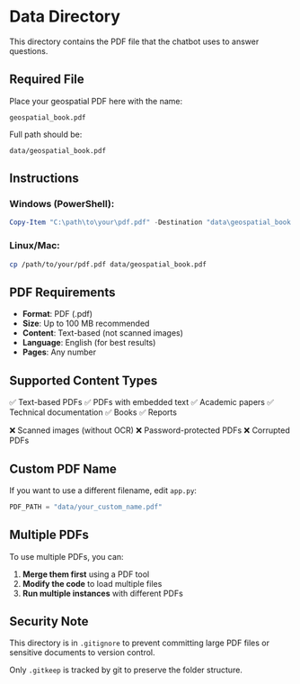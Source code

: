 # Data Directory

This directory contains the PDF file that the chatbot uses to answer questions.

## Required File

Place your geospatial PDF here with the name:
```
geospatial_book.pdf
```

Full path should be:
```
data/geospatial_book.pdf
```

## Instructions

### Windows (PowerShell):
```powershell
Copy-Item "C:\path\to\your\pdf.pdf" -Destination "data\geospatial_book.pdf"
```

### Linux/Mac:
```bash
cp /path/to/your/pdf.pdf data/geospatial_book.pdf
```

## PDF Requirements

- **Format**: PDF (.pdf)
- **Size**: Up to 100 MB recommended
- **Content**: Text-based (not scanned images)
- **Language**: English (for best results)
- **Pages**: Any number

## Supported Content Types

✅ Text-based PDFs
✅ PDFs with embedded text
✅ Academic papers
✅ Technical documentation
✅ Books
✅ Reports

❌ Scanned images (without OCR)
❌ Password-protected PDFs
❌ Corrupted PDFs

## Custom PDF Name

If you want to use a different filename, edit `app.py`:

```python
PDF_PATH = "data/your_custom_name.pdf"
```

## Multiple PDFs

To use multiple PDFs, you can:

1. **Merge them first** using a PDF tool
2. **Modify the code** to load multiple files
3. **Run multiple instances** with different PDFs

## Security Note

This directory is in `.gitignore` to prevent committing large PDF files or sensitive documents to version control.

Only `.gitkeep` is tracked by git to preserve the folder structure.
